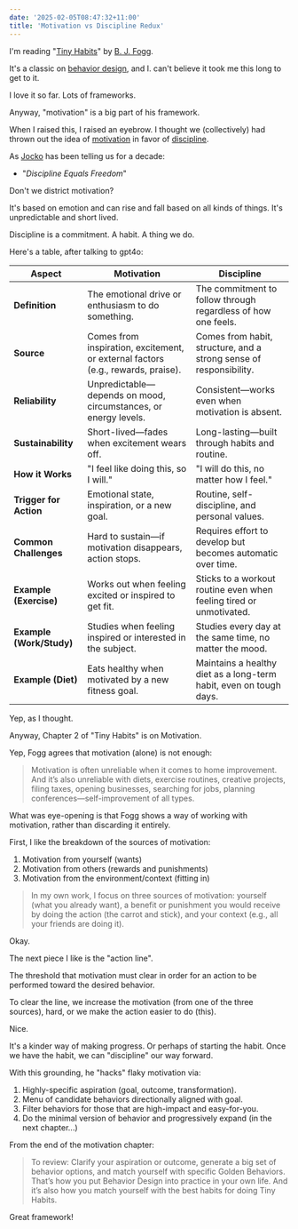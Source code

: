 ```yaml
---
date: '2025-02-05T08:47:32+11:00'
title: 'Motivation vs Discipline Redux'
---
```


I'm reading "[Tiny Habits](https://www.goodreads.com/book/show/43261127-tiny-habits)" by [B. J. Fogg](https://x.com/bjfogg).

It's a classic on [behavior design](https://en.wikipedia.org/wiki/Behavioural_design), and I. can't believe it took me this long to get to it.

I love it so far. Lots of frameworks.

Anyway, "motivation" is a big part of his framework.

When I raised this, I raised an eyebrow. I thought we (collectively) had thrown out the idea of [motivation](https://en.wikipedia.org/wiki/Motivation) in favor of [discipline](https://en.wikipedia.org/wiki/Discipline).

As [Jocko](https://x.com/jockowillink) has been telling us for a decade:

* "_Discipline Equals Freedom_"

Don't we district motivation?

It's based on emotion and can rise and fall based on all kinds of things. It's unpredictable and short lived.

Discipline is a commitment. A habit. A thing we do.

Here's a table, after talking to gpt4o:

| **Aspect**       | **Motivation** | **Discipline** |
|-----------------|--------------|--------------|
| **Definition**  | The emotional drive or enthusiasm to do something. | The commitment to follow through regardless of how one feels. |
| **Source**  | Comes from inspiration, excitement, or external factors (e.g., rewards, praise). | Comes from habit, structure, and a strong sense of responsibility. |
| **Reliability**  | Unpredictable—depends on mood, circumstances, or energy levels. | Consistent—works even when motivation is absent. |
| **Sustainability**  | Short-lived—fades when excitement wears off. | Long-lasting—built through habits and routine. |
| **How it Works**  | "I feel like doing this, so I will." | "I will do this, no matter how I feel." |
| **Trigger for Action**  | Emotional state, inspiration, or a new goal. | Routine, self-discipline, and personal values. |
| **Common Challenges**  | Hard to sustain—if motivation disappears, action stops. | Requires effort to develop but becomes automatic over time. |
| **Example (Exercise)**  | Works out when feeling excited or inspired to get fit. | Sticks to a workout routine even when feeling tired or unmotivated. |
| **Example (Work/Study)**  | Studies when feeling inspired or interested in the subject. | Studies every day at the same time, no matter the mood. |
| **Example (Diet)**  | Eats healthy when motivated by a new fitness goal. | Maintains a healthy diet as a long-term habit, even on tough days. |

Yep, as I thought.

Anyway, Chapter 2 of "Tiny Habits" is on Motivation.

Yep, Fogg agrees that motivation (alone) is not enough:

> Motivation is often unreliable when it comes to home improvement. And it’s also unreliable with diets, exercise routines, creative projects, filing taxes, opening businesses, searching for jobs, planning conferences—self-improvement of all types.

What was eye-opening is that Fogg shows a way of working with motivation, rather than discarding it entirely.

First, I like the breakdown of the sources of motivation:

1. Motivation from yourself (wants)
2. Motivation from others (rewards and punishments)
3. Motivation from the environment/context (fitting in)

>In my own work, I focus on three sources of motivation: yourself (what you already want), a benefit or punishment you would receive by doing the action (the carrot and stick), and your context (e.g., all your friends are doing it).

Okay.

The next piece I like is the "action line".

The threshold that motivation must clear in order for an action to be performed toward the desired behavior.

To clear the line, we increase the motivation (from one of the three sources), hard, or we make the action easier to do (this).

Nice.

It's a kinder way of making progress. Or perhaps of starting the habit. Once we have the habit, we can "discipline" our way forward.

With this grounding, he "hacks" flaky motivation via:

1. Highly-specific aspiration (goal, outcome, transformation).
2. Menu of candidate behaviors directionally aligned with goal.
3. Filter behaviors for those that are high-impact and easy-for-you.
4. Do the minimal version of behavior and progressively expand (in the next chapter...)

From the end of the motivation chapter:

> To review: Clarify your aspiration or outcome, generate a big set of behavior options, and match yourself with specific Golden Behaviors. That’s how you put Behavior Design into practice in your own life. And it’s also how you match yourself with the best habits for doing Tiny Habits.

Great framework!